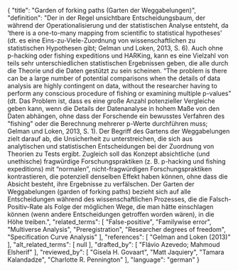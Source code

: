 {
    "title": "Garden of forking paths (Garten der Weggabelungen)",
    "definition": "Der in der Regel unsichtbare Entscheidungsbaum, der während der Operationalisierung und der statistischen Analyse entsteht, da ‘there is a one-to-many mapping from scientific to statistical hypotheses' (dt. es eine Eins-zu-Viele-Zuordnung von wissenschaftlichen zu statistischen Hypothesen gibt; Gelman und Loken, 2013, S. 6). Auch ohne p-hacking oder fishing expeditions und HARKing, kann es eine Vielzahl von teils sehr unterschiedlichen statistischen Ergebnissen geben, die alle durch die Theorie und die Daten gestützt zu sein scheinen. “The problem is there can be a large number of potential comparisons when the details of data analysis are highly contingent on data, without the researcher having to perform any conscious procedure of fishing or examining multiple p-values” (dt. Das Problem ist, dass es eine große Anzahl potenzieller Vergleiche geben kann, wenn die Details der Datenanalyse in hohem Maße von den Daten abhängen, ohne dass der Forschende ein bewusstes Verfahren des \"fishing\" oder die Berechnung mehrerer p-Werte durchführen muss; Gelman und Loken, 2013, S. 1). Der Begriff des Gartens der Weggabelungen zielt darauf ab, die Unsicherheit zu unterstreichen, die sich aus analytischen und statistischen Entscheidungen bei der Zuordnung von Theorien zu Tests ergibt. Zugleich soll das Konzept absichtliche (und unethische) fragwürdige Forschungspraktiken (z. B. p-hacking und fishing expeditions) mit “normalen”, nicht-fragwürdigen Forschungspraktiken kontrastieren, die potenziell denselben Effekt haben können, ohne dass die Absicht besteht, ihre Ergebnisse zu verfälschen. Der Garten der Weggabelungen (garden of forking paths) bezieht sich auf alle Entscheidungen während des wissenschaftlichen Prozesses, die die Falsch-Positiv-Rate als Folge der möglichen Wege, die man hätte einschlagen können (wenn andere Entscheidungen getroffen worden wären), in die Höhe treiben.",
    "related_terms": [
        "False-positive",
        "Familywise error",
        "Multiverse Analysis",
        "Preregistration",
        "Researcher degrees of freedom",
        "Specification Curve Analysis"
    ],
    "references": [
        "Gelman and Loken (2013)"
    ],
    "alt_related_terms": [
        null
    ],
    "drafted_by": [
        "Flávio Azevedo; Mahmoud Elsherif"
    ],
    "reviewed_by": [
        "Gisela H. Govaart",
        "Matt Jaquiery",
        "Tamara Kalandadze",
        "Charlotte R. Pennington"
    ],
    "language": "german"
}